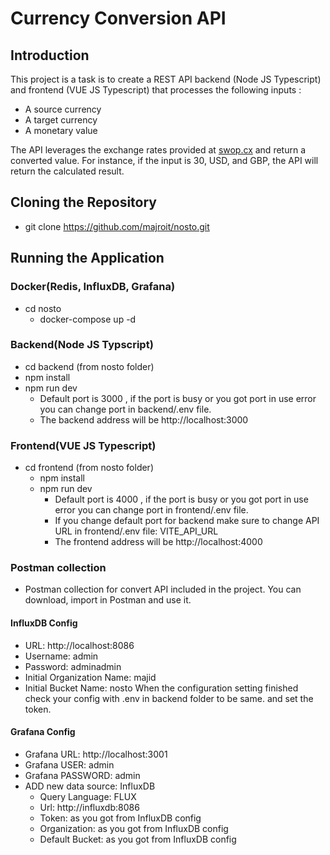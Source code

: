 # Currency Conversion API

## Introduction
This project is a task is to create a REST API backend (Node JS Typescript) and frontend (VUE JS Typescript) that processes the following inputs :
- A source currency
- A target currency
- A monetary value

The API leverages the exchange rates provided at [swop.cx](https://swop.cx/) and return a converted value. For instance, if the input is 30, USD, and GBP, the API will return the calculated result.

## Cloning the Repository
- git clone https://github.com/majroit/nosto.git


## Running the Application

### Docker(Redis, InfluxDB, Grafana)
- cd nosto 
  - docker-compose up -d

### Backend(Node JS Typscript)
- cd backend (from nosto folder)
 - npm install 
 - npm run dev
   - Default port is 3000 , if the port is busy or you got port in use error you can change port in backend/.env file.
   - The backend address will be http://localhost:3000

### Frontend(VUE JS Typescript)
- cd frontend (from nosto folder)
  - npm install 
  - npm run dev
    - Default port is 4000 , if the port is busy or you got port in use error you can change port in frontend/.env file.
    - If you change default port for backend make sure to change API URL in frontend/.env file: VITE_API_URL
    - The frontend address will be http://localhost:4000

### Postman collection
- Postman collection for convert API included in the project. You can download, import in Postman and use it.

#### InfluxDB Config
- URL: http://localhost:8086
- Username: admin
- Password: adminadmin
- Initial Organization Name: majid
- Initial Bucket Name: nosto
When the configuration setting finished check your config with .env in backend folder to be same. and set the token.

#### Grafana Config
- Grafana URL: http://localhost:3001
- Grafana USER: admin
- Grafana PASSWORD: admin
- ADD new data source: InfluxDB 
  - Query Language: FLUX  
  - Url: http://influxdb:8086
  - Token: as you got from InfluxDB config
  - Organization: as you got from InfluxDB config
  - Default Bucket: as you got from InfluxDB config
